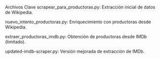 Archivos Clave
scrapear_para_productoras.py: Extracción inicial de datos de Wikipedia.

nuevo_intento_productoras.py: Enriquecimiento con productoras desde Wikipedia.

extraer_productoras_imdb.py: Obtención de productoras desde IMDb (limitado).

updated-imdb-scraper.py: Versión mejorada de extracción de IMDb.
